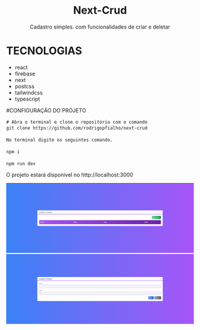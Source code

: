 <h1 align="center">Next-Crud</h1>

<p align="center">Cadastro simples. com funcionalidades de criar e deletar</p>

# TECNOLOGIAS 
<ul>
  <li>react</li>
  <li>firebase</li>
  <li>next</li>
  <li>postcss</li>
  <li>tailwindcss</li>
  <li>typescript</li>
</ul>



#CONFIGURAÇÃO DO PROJETO
```
# Abra o terminal e clone o repositório com o comando
git clone https://github.com/rodrigopfialho/next-crud

No terminal digite os seguintes comando.

npm i

npm run dev
```
<span>O projeto estará disponivel no  http://localhost:3000</span>

<p align="center"> 
    <img src="./src/assets/c1.png">
    <img src="./src/assets/c2.png">
</p>
